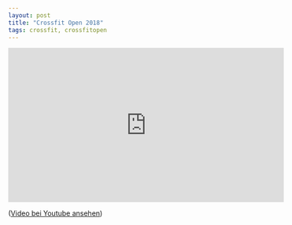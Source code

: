 ```yaml
---
layout: post
title: "Crossfit Open 2018"
tags: crossfit, crossfitopen
---
```


<iframe width="560" height="315" src="https://www.youtube-nocookie.com/embed/rxhx2n-fgKQ" frameborder="0" gesture="media" allow="encrypted-media" allowfullscreen></iframe>

([Video bei Youtube ansehen][0])

[0]: https://www.youtube.com/watch?v=rxhx2n-fgKQ
